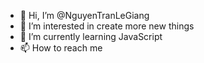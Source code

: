 - 👋 Hi, I’m @NguyenTranLeGiang
- 👀 I’m interested in create more new things
- 🌱 I’m currently learning JavaScript
- 📫 How to reach me

<!---
NguyenTranLeGiang/NguyenTranLeGiang is a ✨ special ✨ repository because its `README.md` (this file) appears on your GitHub profile.
You can click the Preview link to take a look at your changes.
--->

